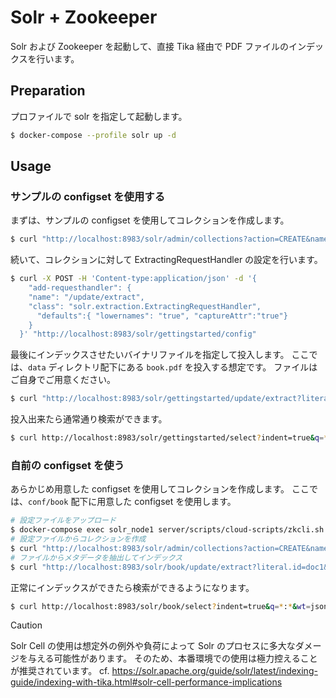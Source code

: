# Solr + Zookeeper

Solr および Zookeeper を起動して、直接 Tika 経由で PDF ファイルのインデックスを行います。

## Preparation

プロファイルで solr を指定して起動します。

```bash
$ docker-compose --profile solr up -d
```

## Usage

### サンプルの configset を使用する

まずは、サンプルの configset を使用してコレクションを作成します。

```bash
$ curl "http://localhost:8983/solr/admin/collections?action=CREATE&name=gettingstarted&collection.configName=_default&numShards=1&replicationFactor=1&maxShardsPerNode=1"
```

続いて、コレクションに対して ExtractingRequestHandler の設定を行います。

```bash
$ curl -X POST -H 'Content-type:application/json' -d '{
    "add-requesthandler": {
    "name": "/update/extract",
    "class": "solr.extraction.ExtractingRequestHandler",
      "defaults":{ "lowernames": "true", "captureAttr":"true"}
    }
  }' "http://localhost:8983/solr/gettingstarted/config"
```

最後にインデックスさせたいバイナリファイルを指定して投入します。
ここでは、`data` ディレクトリ配下にある `book.pdf` を投入する想定です。
ファイルはご自身でご用意ください。

```bash
$ curl "http://localhost:8983/solr/gettingstarted/update/extract?literal.id=doc1&commit=true" -F "myfile=@data/book.pdf"
```

投入出来たら通常通り検索ができます。

```bash
$ curl http://localhost:8983/solr/gettingstarted/select?indent=true&q=*:*&wt=json
```

### 自前の configset を使う

あらかじめ用意した configset を使用してコレクションを作成します。
ここでは、`conf/book` 配下に用意した configset を使用します。

```bash
# 設定ファイルをアップロード
$ docker-compose exec solr_node1 server/scripts/cloud-scripts/zkcli.sh -zkhost zookeeper1:2181 -cmd upconfig -confdir /opt/solr/server/solr/configsets/book/conf -confname book
# 設定ファイルからコレクションを作成
$ curl "http://localhost:8983/solr/admin/collections?action=CREATE&name=book&collection.configName=book&numShards=1&replicationFactor=1&maxShardsPerNode=1"
# ファイルからメタデータを抽出してインデックス
$ curl "http://localhost:8983/solr/book/update/extract?literal.id=doc1&commit=true" -F "myfile=@solr/data/book.pdf"
```

正常にインデックスができたら検索ができるようになります。

```bash
$ curl http://localhost:8983/solr/book/select?indent=true&q=*:*&wt=json
```

> [!CAUTION]
> Solr Cell の使用は想定外の例外や負荷によって Solr のプロセスに多大なダメージを与える可能性があります。
> そのため、本番環境での使用は極力控えることが推奨されています。
> cf. https://solr.apache.org/guide/solr/latest/indexing-guide/indexing-with-tika.html#solr-cell-performance-implications

